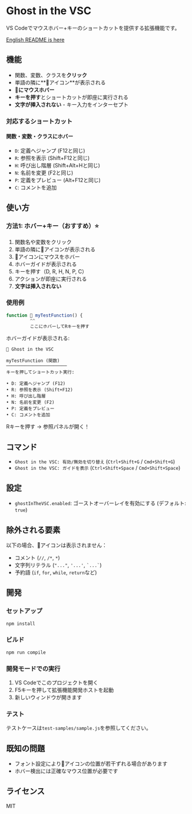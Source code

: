 # Ghost in the VSC

VS Codeでマウスホバー+キーのショートカットを提供する拡張機能です。

[English README is here](README.en.md)

## 機能

- 関数、変数、クラスを**クリック**
- 単語の隣に**👻アイコン**が表示される
- **👻にマウスホバー**
- **キーを押す**とショートカットが即座に実行される
- **文字が挿入されない** - キー入力をインターセプト

### 対応するショートカット

#### 関数・変数・クラスにホバー
- `D`: 定義へジャンプ (F12と同じ)
- `R`: 参照を表示 (Shift+F12と同じ)
- `H`: 呼び出し階層 (Shift+Alt+Hと同じ)
- `N`: 名前を変更 (F2と同じ)
- `P`: 定義をプレビュー (Alt+F12と同じ)
- `C`: コメントを追加

## 使い方

### 方法1: ホバー+キー（おすすめ）⭐

1. 関数名や変数をクリック
2. 単語の隣に👻アイコンが表示される
3. 👻アイコンにマウスをホバー
4. ホバーガイドが表示される
5. キーを押す（D, R, H, N, P, C）
6. アクションが即座に実行される
7. **文字は挿入されない**

### 使用例

```javascript
function 👻 myTestFunction() {
         ^^
         ここにホバーしてRキーを押す
```

ホバーガイドが表示される:
```
👻 Ghost in the VSC

myTestFunction (関数)
───────────────────────
キーを押してショートカット実行:

• D: 定義へジャンプ (F12)
• R: 参照を表示 (Shift+F12)
• H: 呼び出し階層
• N: 名前を変更 (F2)
• P: 定義をプレビュー
• C: コメントを追加
```

Rキーを押す → 参照パネルが開く！

## コマンド

- `Ghost in the VSC: 有効/無効を切り替え` (`Ctrl+Shift+G` / `Cmd+Shift+G`)
- `Ghost in the VSC: ガイドを表示` (`Ctrl+Shift+Space` / `Cmd+Shift+Space`)

## 設定

- `ghostInTheVSC.enabled`: ゴーストオーバーレイを有効にする (デフォルト: `true`)

## 除外される要素

以下の場合、👻アイコンは表示されません：
- コメント (`//`, `/*`, `*`)
- 文字列リテラル (`"..."`, `'...'`, `` `...` ``)
- 予約語 (`if`, `for`, `while`, `return`など)

## 開発

### セットアップ

```bash
npm install
```

### ビルド

```bash
npm run compile
```

### 開発モードでの実行

1. VS Codeでこのプロジェクトを開く
2. F5キーを押して拡張機能開発ホストを起動
3. 新しいウィンドウが開きます

### テスト

テストケースは`test-samples/sample.js`を参照してください。

## 既知の問題

- フォント設定により👻アイコンの位置が若干ずれる場合があります
- ホバー検出には正確なマウス位置が必要です

## ライセンス

MIT







